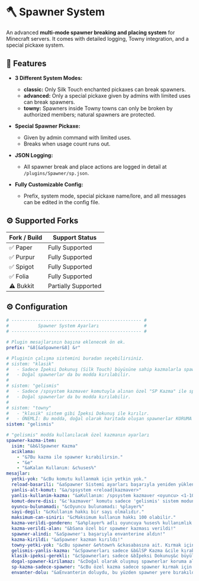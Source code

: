 # 🪓 Spawner System

An advanced **multi-mode spawner breaking and placing system** for Minecraft servers. It comes with detailed logging, Towny integration, and a special pickaxe system.

## 🚀 Features

- **3 Different System Modes:**
  - **classic:** Only Silk Touch enchanted pickaxes can break spawners.
  - **advanced:** Only a special pickaxe given by admins with limited uses can break spawners.
  - **towny:** Spawners inside Towny towns can only be broken by authorized members; natural spawners are protected.

- **Special Spawner Pickaxe:**
  - Given by admin command with limited uses.
  - Breaks when usage count runs out.

- **JSON Logging:**
  - All spawner break and place actions are logged in detail at `/plugins/Spawner/sp.json`.

- **Fully Customizable Config:**
  - Prefix, system mode, special pickaxe name/lore, and all messages can be edited in the config file.

## ⚙️ Supported Forks

| Fork / Build | Support Status  |
|--------------|-----------------|
| ✅ Paper     | Fully Supported |
| ✅ Purpur    | Fully Supported |
| ✅ Spigot    | Fully Supported |
| ✅ Folia     | Fully Supported |
| ⚠️ Bukkit    | Partially Supported |

## ⚙️ Configuration

```yaml
# ------------------------------------------------- #
#           Spawner System Ayarları                 #
# ------------------------------------------------- #

# Plugin mesajlarının başına eklenecek ön ek.
prefix: "&8[&aSpawner&8] &r"

# Pluginin çalışma sistemini buradan seçebilirsiniz.
# sistem: "klasik"
#   - Sadece İpeksi Dokunuş (Silk Touch) büyüsüne sahip kazmalarla spawnerlar kırılabilir.
#   - Doğal spawnerlar da bu modda kırılabilir.
#
# sistem: "gelismis"
#   - Sadece /spsystem kazmaver komutuyla alınan özel "SP Kazma" ile spawnerlar kırılabilir.
#   - Doğal spawnerlar da bu modda kırılabilir.
#
# sistem: "towny"
#   - "klasik" sistem gibi İpeksi Dokunuş ile kırılır.
#   - ÖNEMLİ: Bu modda, doğal olarak haritada oluşan spawnerlar KORUMA ALTINDADIR ve kırılamaz.
sistem: "gelismis"

# "gelismis" modda kullanılacak özel kazmanın ayarları
spawner-kazma-item:
  isim: "&b&lSpawner Kazma"
  aciklama:
    - "&7Bu kazma ile spawner kırabilirsin."
    - "&e"
    - "&aKalan Kullanım: &c%uses%"
mesajlar:
  yetki-yok: "&cBu komutu kullanmak için yetkin yok."
  reload-basarili: "&aSpawner Sistemi ayarları başarıyla yeniden yüklendi."
  yanlis-alt-komut: "&a/spsystem <reload|kazmaver>"
  yanlis-kullanim-kazma: "&aKullanım: /spsystem kazmaver <oyuncu> <1-100>"
  komut-devre-disi: "&c'kazmaver' komutu sadece 'gelismis' sistem modunda kullanılabilir."
  oyuncu-bulunamadi: "&cOyuncu bulunamadı: %player%"
  sayi-degil: "&cKullanım hakkı bir sayı olmalıdır."
  maksimum-can-siniri: "&cMaksimum kullanım hakkı 100 olabilir."
  kazma-verildi-gonderen: "&a%player% adlı oyuncuya %uses% kullanımlık SP Kazma verildi."
  kazma-verildi-alan: "&bSana özel bir spawmer kazması verildi!"
  spawner-alindi: "&aSpawner'ı başarıyla envanterine aldın!"
  kazma-kirildi: "&aSpawner kazman kırıldı!"
  towny-yetki-yok: "&cBu spawner &e%town% &ckasabasına ait. Kırmak için kasaba üyesi olmalısın!"
  gelismis-yanlis-kazma: "&cSpawnerları sadece &b&lSP Kazma &cile kırabilirsin!"
  klasik-ipeksi-gerekli: "&cSpawnerları sadece &bİpeksi Dokunuş&c büyülü bir kazma ile kırabilirsin!"
  dogal-spawner-kirilamaz: "&cDoğal olarak oluşmuş spawnerlar koruma altındadır ve kırılamaz."
  sp-kazma-sadece-spawner: "&cBu özel kazma sadece spawner kırmak için kullanılabilir!"
  envanter-dolu: "&aEnvanterin doluydu, bu yüzden spawner yere bırakıldı!"

